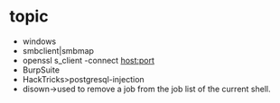 # topic 
- windows
- smbclient|smbmap
- openssl s_client -connect <host:port>
- BurpSuite
- HackTricks>postgresql-injection
- disown->used to remove a job from the job list of the current shell.
